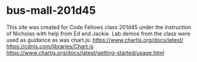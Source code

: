 # bus-mall-201d45
This site was created for Code Fellows class 201d45 under the instruction of Nicholas with help from Ed and Jackie. Lab demos from the class were used as guidance as was chart.js:
https://www.chartjs.org/docs/latest/
https://cdnjs.com/libraries/Chart.js
https://www.chartjs.org/docs/latest/getting-started/usage.html
